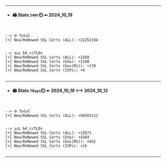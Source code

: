 

---
- #### 🖨️ **Stats** `24Hr`⏲️ ➼ 2024_10_19
```console


--> 🌐 Total
[+] New/ReNewed SSL Certs (ALL): +21252194


--> 🇧🇩 bd_ccTLDs
[+] New/ReNewed SSL Certs (ALL): +3268
[+] New/ReNewed SSL Certs (Edu): +1108
[+] New/ReNewed SSL Certs (Gov|Mil): +170
[+] New/ReNewed SSL Certs (ISPs): +4


```

---
- #### 🖨️ **Stats** `7Days`⏲️ ➼ 2024_10_19 <--> 2024_10_12
```console


--> 🌐 Total
[+] New/ReNewed SSL Certs (ALL): +94355112


--> 🇧🇩 bd_ccTLDs
[+] New/ReNewed SSL Certs (ALL): +13671
[+] New/ReNewed SSL Certs (Edu): +4384
[+] New/ReNewed SSL Certs (Gov|Mil): +652
[+] New/ReNewed SSL Certs (ISPs): +16


```

---

